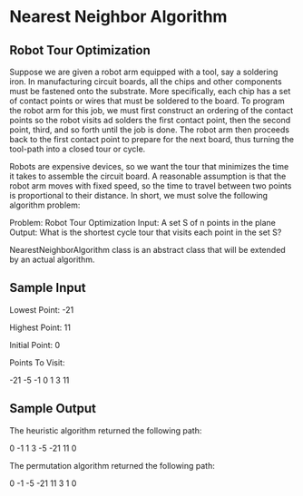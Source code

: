 # Nearest Neighbor Algorithm

## Robot Tour Optimization
Suppose we are given a robot arm equipped with a tool, say a soldering iron.
In manufacturing circuit boards, all the chips and other components must be
fastened onto the substrate. More specifically, each chip has a set of contact points
or wires that must be soldered to the board. To program the robot arm for this job,
we must first construct an ordering of the contact points so the robot visits ad solders
the first contact point, then the second point, third, and so forth until the job
is done. The robot arm then proceeds back to the first contact point to prepare for
the next board, thus turning the tool-path into a closed tour or cycle.

Robots are expensive devices, so we want the tour that minimizes the time it takes to
assemble the circuit board. A reasonable assumption is that the robot arm moves with
fixed speed, so the time to travel between two points is proportional to their distance.
In short, we must solve the following algorithm problem:

Problem: Robot Tour Optimization
Input: A set S of n points in the plane
Output: What is the shortest cycle tour that visits each point in the set S?

NearestNeighborAlgorithm class is an abstract class that will be extended by
an actual algorithm.

## Sample Input
Lowest Point: -21


Highest Point: 11


Initial Point: 0


Points To Visit:

-21 -5 -1 0 1 3 11

## Sample Output
The heuristic algorithm returned the following path:

0 -1 1 3 -5 -21 11 0


The permutation algorithm returned the following path:

0 -1 -5 -21 11 3 1 0